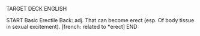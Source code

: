 TARGET DECK
ENGLISH

START
Basic
Erectile
Back: adj. That can become erect (esp. Of body tissue in sexual excitement). [french: related to *erect]
END
